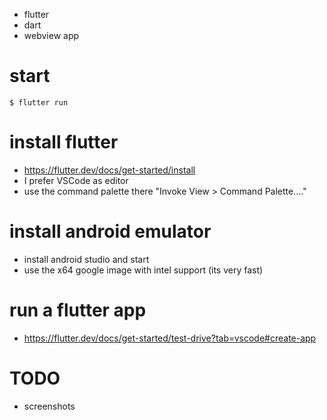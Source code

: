 
- flutter
- dart
- webview app

# start
```
$ flutter run
```

# install flutter
- https://flutter.dev/docs/get-started/install
- I prefer VSCode as editor
- use the command palette there "Invoke View > Command Palette…."

# install android emulator
- install android studio and start 
- use the x64 google image with intel support (its very fast)

# run a flutter app
- https://flutter.dev/docs/get-started/test-drive?tab=vscode#create-app

# TODO
- screenshots

